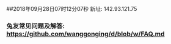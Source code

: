 ##2018年09月28日07时12分07秒 新址: 142.93.121.75
### 兔友常见问题及解答: https://github.com/wanggonging/d/blob/w/FAQ.md
